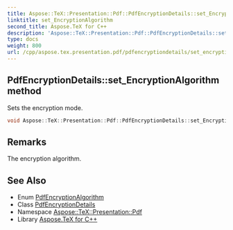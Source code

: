 ```yaml
---
title: Aspose::TeX::Presentation::Pdf::PdfEncryptionDetails::set_EncryptionAlgorithm method
linktitle: set_EncryptionAlgorithm
second_title: Aspose.TeX for C++
description: 'Aspose::TeX::Presentation::Pdf::PdfEncryptionDetails::set_EncryptionAlgorithm method. Sets the encryption mode in C++.'
type: docs
weight: 800
url: /cpp/aspose.tex.presentation.pdf/pdfencryptiondetails/set_encryptionalgorithm/
---
```

## PdfEncryptionDetails::set_EncryptionAlgorithm method


Sets the encryption mode.

```cpp
void Aspose::TeX::Presentation::Pdf::PdfEncryptionDetails::set_EncryptionAlgorithm(PdfEncryptionAlgorithm value)
```

## Remarks


The encryption algorithm. 
## See Also

* Enum [PdfEncryptionAlgorithm](../../pdfencryptionalgorithm/)
* Class [PdfEncryptionDetails](../)
* Namespace [Aspose::TeX::Presentation::Pdf](../../)
* Library [Aspose.TeX for C++](../../../)

